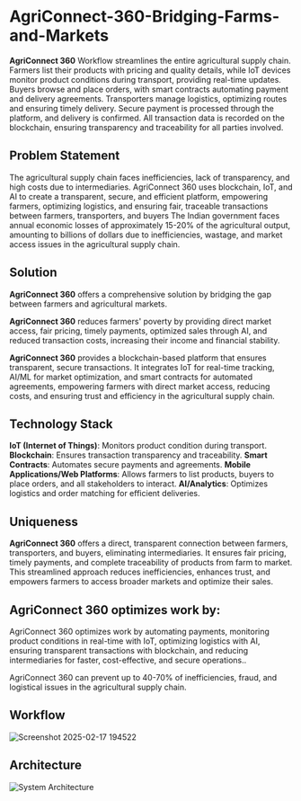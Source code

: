 # AgriConnect-360-Bridging-Farms-and-Markets

**AgriConnect 360** Workflow streamlines the entire agricultural supply chain. Farmers list their products with pricing and quality details, while IoT devices monitor product conditions during transport, providing real-time updates. Buyers browse and place orders, with smart contracts automating payment and delivery agreements. Transporters manage logistics, optimizing routes and ensuring timely delivery. Secure payment is processed through the platform, and delivery is confirmed. All transaction data is recorded on the blockchain, ensuring transparency and traceability for all parties involved.

## Problem Statement
The agricultural supply chain faces inefficiencies, lack of transparency, and high costs due to intermediaries. AgriConnect 360 uses blockchain, IoT, and AI to create a transparent, secure, and efficient platform, empowering farmers, optimizing logistics, and ensuring fair, traceable transactions between farmers, transporters, and buyers
The Indian government faces annual economic losses of approximately 15-20% of the agricultural output, amounting to billions of dollars due to inefficiencies, wastage, and market access issues in the agricultural supply chain.

## Solution
**AgriConnect 360** offers a comprehensive solution by bridging the gap between farmers and agricultural markets. 

**AgriConnect 360** reduces farmers' poverty by providing direct market access, fair pricing, timely payments, optimized sales through AI, and reduced transaction costs, increasing their income and financial stability.

**AgriConnect 360** provides a blockchain-based platform that ensures transparent, secure transactions. It integrates IoT for real-time tracking, AI/ML for market optimization, and smart contracts for automated agreements, empowering farmers with direct market access, reducing costs, and ensuring trust and efficiency in the agricultural supply chain.

## Technology Stack
**IoT (Internet of Things)**: Monitors product condition during transport.
**Blockchain**: Ensures transaction transparency and traceability.
**Smart Contracts**: Automates secure payments and agreements.
**Mobile Applications/Web Platforms**: Allows farmers to list products, buyers to place orders, and all stakeholders to interact.
**AI/Analytics**: Optimizes logistics and order matching for efficient deliveries.


## Uniqueness
**AgriConnect 360** offers a direct, transparent connection between farmers, transporters, and buyers, eliminating intermediaries. It ensures fair pricing, timely payments, and complete traceability of products from farm to market. This streamlined approach reduces inefficiencies, enhances trust, and empowers farmers to access broader markets and optimize their sales.

## AgriConnect 360 optimizes work by:

AgriConnect 360 optimizes work by automating payments, monitoring product conditions in real-time with IoT, optimizing logistics with AI, ensuring transparent transactions with blockchain, and reducing intermediaries for faster, cost-effective, and secure operations..

AgriConnect 360 can prevent up to 40-70% of inefficiencies, fraud, and logistical issues in the agricultural supply chain.


## Workflow
![Screenshot 2025-02-17 194522](https://github.com/user-attachments/assets/1890c82e-a0c5-4f93-a0c4-4000f7917bd2)


## Architecture
![System Architecture](architecture_diagram/diagram.png)


